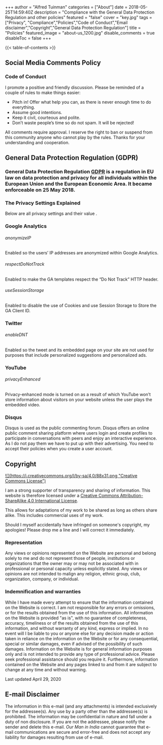 +++
author = "Alfred Tuinman"
categories = ["About"]
date = 2018-05-25T14:59:40Z
description = "Compliance with the General Data Protection Regulation and other policies"
featured = "false"
cover = "key.jpg"
tags = ["Privacy", "Compliance","Policies","Code of Conduct","Email disclaimer","Copyright","General Data Protection Regulation"]
title = "Policies"
featured_image = "about-us_1200.jpg"
disable_comments = true
disableToc = false
+++

{{< table-of-contents >}}


## Social Media Comments Policy

### Code of Conduct

I promote a positive and friendly discussion. Please be reminded of a couple of rules to make things easier:

* Pitch in!  Offer what help you can, as there is never enough time to do everything. 
* Assume good intentions. 
* Keep it civil, courteous and polite. 
* Don’t waste people’s time so do not spam. It will be rejected!

All comments require approval. I reserve the right to ban or suspend from this community anyone who cannot play by the rules. Thanks for your understanding and cooperation.


## General Data Protection Regulation (GDPR)

### General Data Protection Regulation [GDPR](https://en.wikipedia.org/wiki/General_Data_Protection_Regulation "GDPR") is a regulation in EU law on data protection and privacy for all individuals within the European Union and the European Economic Area. It became enforceable on 25 May 2018.


### The Privacy Settings Explained
Below are all privacy settings and their value . 

### Google Analytics

###### _anonymizeIP_
Enabled so the users’ IP addresses are anonymized within Google Analytics.

###### _respectDoNotTrack_
Enabled to make the GA templates respect the “Do Not Track” HTTP header.

###### _useSessionStorage_
Enabled to disable the use of Cookies and use Session Storage to Store the GA Client ID.

### Twitter

###### _enableDNT_
Enabled so the tweet and its embedded page on your site are not used for purposes that include personalized suggestions and personalized ads.

### YouTube

###### _privacyEnhanced_
Privacy-enhanced mode is turned on as a result of which YouTube won’t store information about visitors on your website unless the user plays the embedded video.

### Disqus
Disqus is used as the public commenting forum. Disqus offers an online public comment sharing platform where users login and create profiles to participate in conversations with peers and enjoy an interactive experience. As I do not pay them we have to put up with their advertising. You need to accept their policies when you create a user account. 



## Copyright

<a rel="license" href="http://creativecommons.org/licenses/by-sa/4.0/">
![](https://i.creativecommons.org/l/by-sa/4.0/88x31.png "Creative Commons License")
</a>

I am a strong supporter of transparency and sharing of information. This website is therefore licensed under a <a rel="license" href="http://creativecommons.org/licenses/by-sa/4.0/">Creative Commons Attribution-ShareAlike 4.0 International License</a>.


This allows for adaptations of my work to be shared as long as others share alike. This includes commercial uses of my work.  

Should I myself accidentally have infringed on someone's copyright, my apologies! Please drop me a line and I will correct it immediately.


### Representation

Any views or opinions represented on the Website are personal and belong solely to me and do not represent those of people, institutions or organizations that the owner may or may not be associated with in professional or personal capacity unless explicitly stated. Any views or opinions are not intended to malign any religion, ethnic group, club, organization, company, or individual.

### Indemnification and warranties

While I have made every attempt to ensure that the information contained on the Website is correct. I am not responsible for any errors or omissions, or for the results obtained from the use of this information. All information on the Website is provided "as is", with no guarantee of completeness, accuracy, timeliness or of the results obtained from the use of this information, and without warranty of any kind, express or implied. In no event will I be liable to you or anyone else for any decision made or action taken in reliance on the information on the Website or for any consequential, special or similar damages, even if advised of the possibility of such damages. Information on the Website is for general information purposes only and is not intended to provide any type of professional advice. Please seek professional assistance should you require it. Furthermore, information contained on the Website and any pages linked to and from it are subject to change at any time and without warning.

Last updated April 29, 2020


## E-mail Disclaimer

The information in this e-mail (and any attachments) is intended exclusively for the addressee(s). Any use by a party other than the addressee(s) is prohibited. The information may be confidential in nature and fall under a duty of non disclosure. If you are not the addressee, please notify the sender and delete this e-mail. *Our Man in India* cannot guarantee that e-mail communications are secure and error-free and does not accept any liability for damages resulting from use of e-mail.
